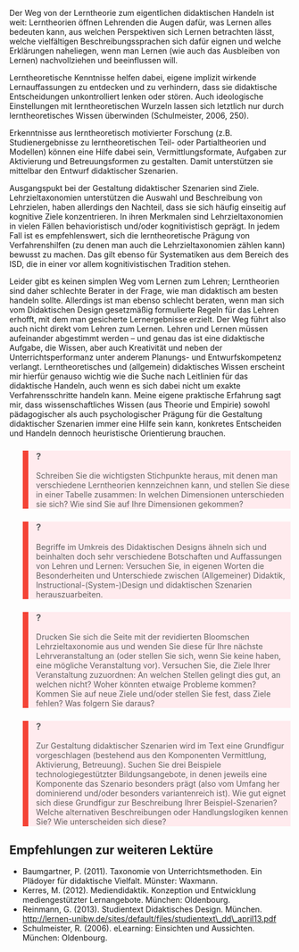 <!-- filename: 04_Lerntheorien_und_Didaktisches_Design_-_ein_Fazit.md -->
<!-- title: Lerntheorien und Didaktisches Design – ein Fazit -->

Der Weg von der Lerntheorie zum eigentlichen didaktischen Handeln ist weit: Lerntheorien öffnen Lehrenden die Augen dafür, was Lernen alles bedeuten kann, aus welchen Perspektiven sich Lernen betrachten lässt, welche vielfältigen Beschreibungssprachen sich dafür eignen und welche Erklärungen naheliegen, wenn man Lernen (wie auch das Ausbleiben von Lernen) nachvollziehen und beeinflussen will.

Lerntheoretische Kenntnisse helfen dabei, eigene implizit wirkende Lernauffassungen zu entdecken und zu verhindern, dass sie didaktische Entscheidungen unkontrolliert lenken oder stören. Auch ideologische Einstellungen mit lerntheoretischen Wurzeln lassen sich letztlich nur durch lerntheoretisches Wissen überwinden (Schulmeister, 2006, 250).

Erkenntnisse aus lerntheoretisch motivierter Forschung (z.B. Studienergebnisse zu lerntheoretischen Teil- oder Partialtheorien und Modellen) können eine Hilfe dabei sein, Vermittlungsformate, Aufgaben zur Aktivierung und Betreuungsformen zu gestalten. Damit unterstützen sie mittelbar den Entwurf didaktischer Szenarien.

Ausgangspukt bei der Gestaltung didaktischer Szenarien sind Ziele. Lehrzieltaxonomien unterstützen die Auswahl und Beschreibung von Lehrzielen, haben allerdings den Nachteil, dass sie sich häufig einseitig auf kognitive Ziele konzentrieren. In ihren Merkmalen sind Lehrzieltaxonomien in vielen Fällen behavioristisch und/oder kognitivistisch geprägt. In jedem Fall ist es empfehlenswert, sich die lerntheoretische Prägung von Verfahrenshilfen (zu denen man auch die Lehrzieltaxonomien zählen kann) bewusst zu machen. Das gilt ebenso für Systematiken aus dem Bereich des ISD, die in einer vor allem kognitivistischen Tradition stehen.

Leider gibt es keinen simplen Weg vom Lernen zum Lehren; Lerntheorien sind daher schlechte Berater in der Frage, wie man didaktisch am besten handeln sollte. Allerdings ist man ebenso schlecht beraten, wenn man sich vom Didaktischen Design gesetzmäßig formulierte Regeln für das Lehren erhofft, mit dem man gesicherte Lernergebnisse erzielt. Der Weg führt also auch nicht direkt vom Lehren zum Lernen. Lehren und Lernen müssen aufeinander abgestimmt werden – und genau das ist eine didaktische Aufgabe, die Wissen, aber auch Kreativität und neben der Unterrichtsperformanz unter anderem Planungs- und Entwurfskompetenz verlangt. Lerntheoretisches und (allgemein) didaktisches Wissen erscheint mir hierfür genauso wichtig wie die Suche nach Leitlinien für das didaktische Handeln, auch wenn es sich dabei nicht um exakte Verfahrensschritte handeln kann. Meine eigene praktische Erfahrung sagt mir, dass wissenschaftliches Wissen (aus Theorie und Empirie) sowohl pädagogischer als auch psychologischer Prägung für die Gestaltung didaktischer Szenarien immer eine Hilfe sein kann, konkretes Entscheiden und Handeln dennoch heuristische Orientierung brauchen.

<blockquote style="background: #FFEBEE; border-left: 10px solid #F44336">

### ?

Schreiben Sie die wichtigsten Stichpunkte heraus, mit denen man verschiedene Lerntheorien kennzeichnen kann, und stellen Sie diese in einer Tabelle zusammen: In welchen Dimensionen unterschieden sie sich? Wie sind Sie auf Ihre Dimensionen gekommen?

</blockquote>

<blockquote style="background: #FFEBEE; border-left: 10px solid #F44336">

### ?

Begriffe im Umkreis des Didaktischen Designs ähneln sich und beinhalten doch sehr verschiedene Botschaften und Auffassungen von Lehren und Lernen: Versuchen Sie, in eigenen Worten die Besonderheiten und Unterschiede zwischen (Allgemeiner) Didaktik, Instructional-(System-)Design und didaktischen Szenarien herauszuarbeiten.

</blockquote>

<blockquote style="background: #FFEBEE; border-left: 10px solid #F44336">

### ?

Drucken Sie sich die Seite mit der revidierten Bloomschen Lehrzieltaxonomie aus und wenden Sie diese für Ihre nächste Lehrveranstaltung an (oder stellen Sie sich, wenn Sie keine haben, eine mögliche Veranstaltung vor). Versuchen Sie, die Ziele Ihrer Veranstaltung zuzuordnen: An welchen Stellen gelingt dies gut, an welchen nicht? Woher könnten etwaige Probleme kommen? Kommen Sie auf neue Ziele und/oder stellen Sie fest, dass Ziele fehlen? Was folgern Sie daraus?

</blockquote>

<blockquote style="background: #FFEBEE; border-left: 10px solid #F44336">

### ?

Zur Gestaltung didaktischer Szenarien wird im Text eine Grundfigur vorgeschlagen (bestehend aus den Komponenten Vermittlung, Aktivierung, Betreuung). Suchen Sie drei Beispiele technologiegestützter Bildungsangebote, in denen jeweils eine Komponente das Szenario besonders prägt (also vom Umfang her dominierend und/oder besonders variantenreich ist). Wie gut eignet sich diese Grundfigur zur Beschreibung Ihrer Beispiel-Szenarien? Welche alternativen Beschreibungen oder Handlungslogiken kennen Sie? Wie unterscheiden sich diese?

</blockquote>

## Empfehlungen zur weiteren Lektüre

- Baumgartner, P. (2011). Taxonomie von Unterrichtsmethoden. Ein Plädoyer für didaktische Vielfalt. Münster: Waxmann.
- Kerres, M. (2012). Mediendidaktik. Konzeption und Entwicklung mediengestützter Lernangebote. München: Oldenbourg.
- Reinmann, G. (2013). Studientext Didaktisches Design. München. http://lernen-unibw.de/sites/default/files/studientext\_dd\_april13.pdf
- Schulmeister, R. (2006). eLearning: Einsichten und Aussichten. München: Oldenbourg.
